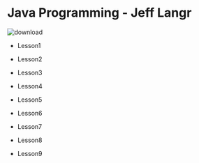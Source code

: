  # Java Programming - Jeff Langr

![download](https://user-images.githubusercontent.com/37801041/90332100-145f6880-dff5-11ea-9086-6f13b47730b5.jpeg)

- Lesson1

- Lesson2

- Lesson3

- Lesson4

- Lesson5

- Lesson6

- Lesson7

- Lesson8

- Lesson9

  